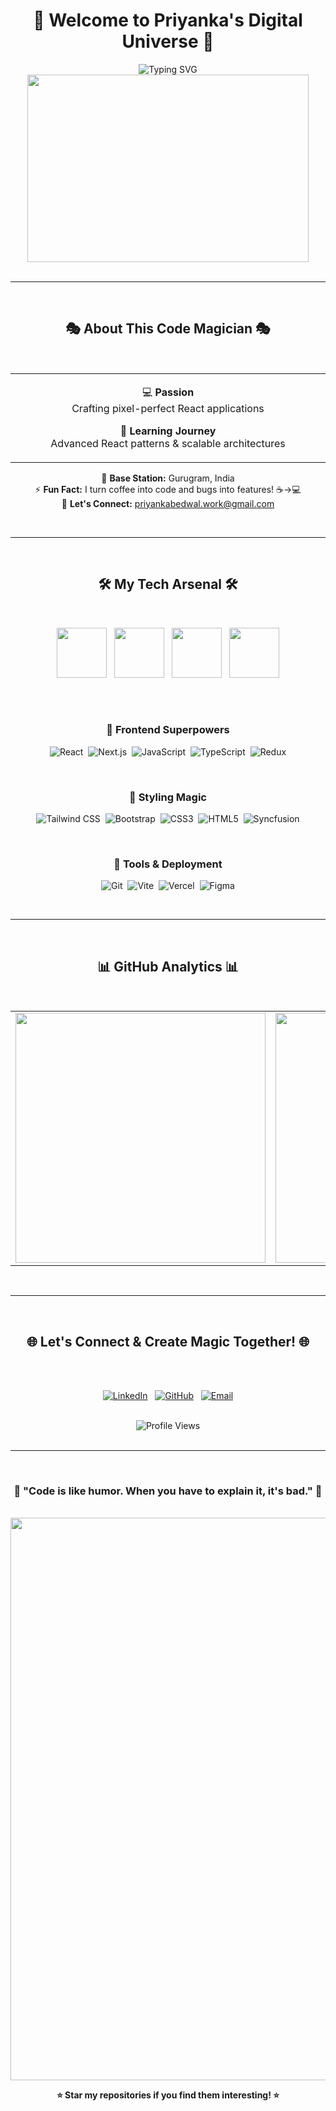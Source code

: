 <div align="center">

# 🌟 Welcome to Priyanka's Digital Universe 🌟

<img src="https://readme-typing-svg.herokuapp.com?font=Fira+Code&size=32&duration=3000&pause=1000&color=FF6B9D&center=true&vCenter=true&width=700&lines=Hello+World!+I'm+Priyanka+%F0%9F%91%8B;Frontend+React+Developer+%F0%9F%9A%80;Building+Amazing+User+Experiences+%E2%9C%A8;Welcome+to+my+Code+Galaxy+%F0%9F%8C%8C" alt="Typing SVG" />

<br/>

<img src="https://media.giphy.com/media/L1R1tvI9svkIWwpVYr/giphy.gif" width="450" height="300">

</div>

<br/>

---

<br/>

<div align="center">

## 🎭 About This Code Magician 🎭

</div>

<br/>

<table align="center">
<tr>
<td align="center" width="50%">

💻 **Passion**  
Crafting pixel-perfect React applications

🌱 **Learning Journey**  
Advanced React patterns & scalable architectures

</td>
</tr>
</table>

<div align="center">

📍 **Base Station:** Gurugram, India  
⚡ **Fun Fact:** I turn coffee into code and bugs into features! ☕→💻  
💌 **Let's Connect:** priyankabedwal.work@gmail.com

</div>

<br/>

---

<br/>

<div align="center">

## 🛠️ My Tech Arsenal 🛠️

<br/>

<img src="https://user-images.githubusercontent.com/74038190/212257454-16e3712e-945a-4ca2-b238-408ad0bf87e6.gif" width="80">&nbsp;&nbsp;
<img src="https://user-images.githubusercontent.com/74038190/212257472-08e52665-c503-4bd9-aa20-f5a4dae769b5.gif" width="80">&nbsp;&nbsp;
<img src="https://user-images.githubusercontent.com/74038190/212257465-7ce8d493-cac5-494e-982a-5a9deb852c4b.gif" width="80">&nbsp;&nbsp;
<img src="https://user-images.githubusercontent.com/74038190/212257467-871d32b7-e401-42e8-a166-fcfd7baa4c6b.gif" width="80">

<br/><br/>

### 🚀 Frontend Superpowers

![React](https://img.shields.io/badge/React-20232A?style=for-the-badge&logo=react&logoColor=61DAFB)&nbsp;
![Next.js](https://img.shields.io/badge/Next.js-000000?style=for-the-badge&logo=nextdotjs&logoColor=white)&nbsp;
![JavaScript](https://img.shields.io/badge/JavaScript-F7DF1E?style=for-the-badge&logo=javascript&logoColor=black)&nbsp;
![TypeScript](https://img.shields.io/badge/TypeScript-007ACC?style=for-the-badge&logo=typescript&logoColor=white)&nbsp;
![Redux](https://img.shields.io/badge/Redux-593D88?style=for-the-badge&logo=redux&logoColor=white)

<br/>

### 🎨 Styling Magic

![Tailwind CSS](https://img.shields.io/badge/Tailwind_CSS-38B2AC?style=for-the-badge&logo=tailwind-css&logoColor=white)&nbsp;
![Bootstrap](https://img.shields.io/badge/Bootstrap-563D7C?style=for-the-badge&logo=bootstrap&logoColor=white)&nbsp;
![CSS3](https://img.shields.io/badge/CSS3-1572B6?style=for-the-badge&logo=css3&logoColor=white)&nbsp;
![HTML5](https://img.shields.io/badge/HTML5-E34F26?style=for-the-badge&logo=html5&logoColor=white)&nbsp;
![Syncfusion](https://img.shields.io/badge/Syncfusion-FF6B9D?style=for-the-badge&logo=syncfusion&logoColor=white)

<br/>

### 🔧 Tools & Deployment

![Git](https://img.shields.io/badge/Git-F05032?style=for-the-badge&logo=git&logoColor=white)&nbsp;
![Vite](https://img.shields.io/badge/Vite-646CFF?style=for-the-badge&logo=vite&logoColor=white)&nbsp;
![Vercel](https://img.shields.io/badge/Vercel-000000?style=for-the-badge&logo=vercel&logoColor=white)&nbsp;
![Figma](https://img.shields.io/badge/Figma-F24E1E?style=for-the-badge&logo=figma&logoColor=white)

</div>

<br/>

---

<br/>

<div align="center">

## 📊 GitHub Analytics 📊

<br/>

<table align="center">
<tr>
<td align="center">
<img width="400" src="https://github-readme-stats.vercel.app/api?username=priyankabedwal777&show_icons=true&theme=radical&hide_border=true&bg_color=0D1117&title_color=FF6B9D&icon_color=FF6B9D&text_color=FFF">
</td>
<td align="center">
<img width="400" src="https://github-readme-stats.vercel.app/api/top-langs/?username=priyankabedwal777&layout=compact&theme=radical&hide_border=true&bg_color=0D1117&title_color=FF6B9D&text_color=FFF">
</td>
</tr>
</table>

<!-- <br/> -->

</div>

<br/>

---

<br/>

<div align="center">

## 🌐 Let's Connect & Create Magic Together! 🌐

<br/><br/>

[![LinkedIn](https://img.shields.io/badge/LinkedIn-0077B5?style=for-the-badge&logo=linkedin&logoColor=white)](https://www.linkedin.com/in/priyanka-bedwal-6a66a4281/)&nbsp;&nbsp;
[![GitHub](https://img.shields.io/badge/GitHub-100000?style=for-the-badge&logo=github&logoColor=white)](https://github.com/priyankabedwal777)&nbsp;&nbsp;
[![Email](https://img.shields.io/badge/Email-D14836?style=for-the-badge&logo=gmail&logoColor=white)](mailto:priyankabedwal.work@gmail.com)

<br/>

<img src="https://komarev.com/ghpvc/?username=priyankabedwal777&label=Profile%20Views&color=FF6B9D&style=for-the-badge" alt="Profile Views" />

</div>

<br/>

---

<br/>

<div align="center">

### 💫 "Code is like humor. When you have to explain it, it's bad." 💫

<br/>

<img src="https://user-images.githubusercontent.com/74038190/212284100-561aa473-3905-4a80-b561-0d28506553ee.gif" width="900">

<br/>

**⭐ Star my repositories if you find them interesting! ⭐**

</div>

<br/>
